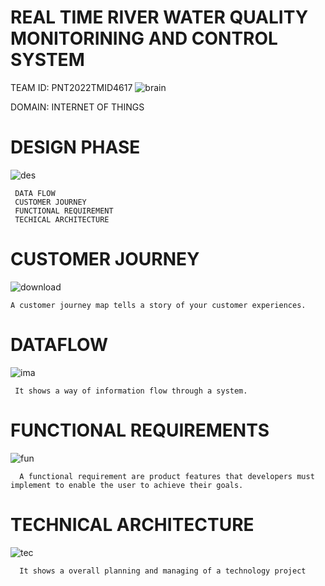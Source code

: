 # REAL TIME RIVER WATER QUALITY MONITORINING AND CONTROL SYSTEM
TEAM ID: PNT2022TMID4617
![brain](https://user-images.githubusercontent.com/113347192/201047022-006ca82e-6991-4e78-8d3c-c7c4a8babe7b.jpg)


DOMAIN: INTERNET OF THINGS

 





 # DESIGN PHASE

![des](https://user-images.githubusercontent.com/113347192/201022565-a87e01bf-f1df-479b-b023-1765e5b2c706.jpg) 

     
     DATA FLOW
     CUSTOMER JOURNEY 
     FUNCTIONAL REQUIREMENT
     TECHICAL ARCHITECTURE


# CUSTOMER JOURNEY 
   ![download](https://user-images.githubusercontent.com/113347192/201008300-b7e9f16a-d1c6-4305-9068-5e982dc34f0f.jpg)

    A customer journey map tells a story of your customer experiences. 
 # DATAFLOW
 
  ![ima](https://user-images.githubusercontent.com/113347192/201018562-2afee429-b3fe-4984-a158-0269b0ea427a.jpg)
  
     It shows a way of information flow through a system.
     
 # FUNCTIONAL REQUIREMENTS
 ![fun](https://user-images.githubusercontent.com/113347192/201019926-bb44d1c6-404b-48f6-a1fc-bb88bc82c7ee.png)
 
      A functional requirement are product features that developers must implement to enable the user to achieve their goals.
 
 
  
# TECHNICAL ARCHITECTURE

![tec](https://user-images.githubusercontent.com/113347192/201022533-3650d6bd-5127-4c3a-8346-eb6e2800dbe7.jpg)

      It shows a overall planning and managing of a technology project
